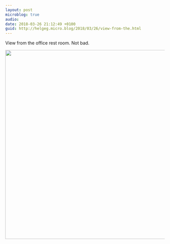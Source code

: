 ```yaml
---
layout: post
microblog: true
audio: 
date: 2018-03-26 21:12:49 +0100
guid: http://helgeg.micro.blog/2018/03/26/view-from-the.html
---
```

View from the office rest room. Not bad.

<img src="http://microblog.helgegudmundsen.com/uploads/2018/21e9ad2e31.jpg" width="600" height="600" />
